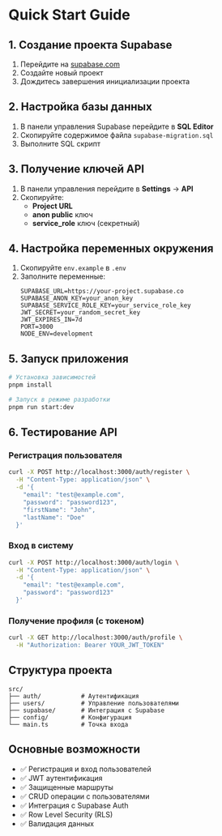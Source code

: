 # Quick Start Guide

## 1. Создание проекта Supabase

1. Перейдите на [supabase.com](https://supabase.com)
2. Создайте новый проект
3. Дождитесь завершения инициализации проекта

## 2. Настройка базы данных

1. В панели управления Supabase перейдите в **SQL Editor**
2. Скопируйте содержимое файла `supabase-migration.sql`
3. Выполните SQL скрипт

## 3. Получение ключей API

1. В панели управления перейдите в **Settings** → **API**
2. Скопируйте:
   - **Project URL**
   - **anon public** ключ
   - **service_role** ключ (секретный)

## 4. Настройка переменных окружения

1. Скопируйте `env.example` в `.env`
2. Заполните переменные:
   ```env
   SUPABASE_URL=https://your-project.supabase.co
   SUPABASE_ANON_KEY=your_anon_key
   SUPABASE_SERVICE_ROLE_KEY=your_service_role_key
   JWT_SECRET=your_random_secret_key
   JWT_EXPIRES_IN=7d
   PORT=3000
   NODE_ENV=development
   ```

## 5. Запуск приложения

```bash
# Установка зависимостей
pnpm install

# Запуск в режиме разработки
pnpm run start:dev
```

## 6. Тестирование API

### Регистрация пользователя
```bash
curl -X POST http://localhost:3000/auth/register \
  -H "Content-Type: application/json" \
  -d '{
    "email": "test@example.com",
    "password": "password123",
    "firstName": "John",
    "lastName": "Doe"
  }'
```

### Вход в систему
```bash
curl -X POST http://localhost:3000/auth/login \
  -H "Content-Type: application/json" \
  -d '{
    "email": "test@example.com",
    "password": "password123"
  }'
```

### Получение профиля (с токеном)
```bash
curl -X GET http://localhost:3000/auth/profile \
  -H "Authorization: Bearer YOUR_JWT_TOKEN"
```

## Структура проекта

```
src/
├── auth/           # Аутентификация
├── users/          # Управление пользователями
├── supabase/       # Интеграция с Supabase
├── config/         # Конфигурация
└── main.ts         # Точка входа
```

## Основные возможности

- ✅ Регистрация и вход пользователей
- ✅ JWT аутентификация
- ✅ Защищенные маршруты
- ✅ CRUD операции с пользователями
- ✅ Интеграция с Supabase Auth
- ✅ Row Level Security (RLS)
- ✅ Валидация данных 